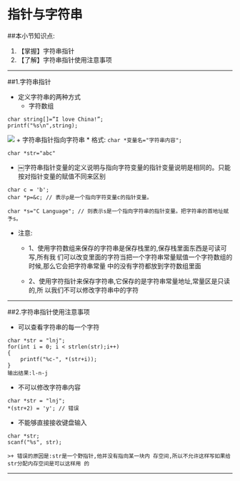 # 指针与字符串
##本小节知识点:
1. 【掌握】字符串指针
2. 【了解】字符串指针使用注意事项

---


##1.字符串指针
- 定义字符串的两种方式
    + 字符数组
```
char string[]=”I love China!”;
printf("%s\n",string);
```
![](http://7xj0kx.com1.z0.glb.clouddn.com/Snip20150519_2.png)
    + 字符串指针指向字符串
        * 格式: ```char *变量名="字符串内容";```
```
char *str="abc"
```

- ￼字符串指针变量的定义说明与指向字符变量的指针变量说明是相同的。只能按对指针变量的赋值不同来区别

```
char c = 'b';
char *p=&c; // 表示p是一个指向字符变量c的指针变量。

char *s="C Language"; // 则表示s是一个指向字符串的指针变量。把字符串的首地址赋予s。
```

- 注意:
    + 1、使用字符数组来保存的字符串是保存栈里的,保存栈里面东西是可读可写,所有我 们可以改变里面的字符当把一个字符串常量赋值一个字符数组的时候,那么它会把字符串常量 中的没有字符都放到字符数组里面

    + 2、使用字符指针来保存字符串,它保存的是字符串常量地址,常量区是只读的,所 以我们不可以修改字符串中的字符
---


##2.字符串指针使用注意事项
- 可以查看字符串的每一个字符
```
char *str = "lnj";
for(int i = 0; i < strlen(str);i++)
{
    printf("%c-", *(str+i));
}
输出结果:l-n-j
```
- 不可以修改字符串内容
```
char *str = "lnj";
*(str+2) = 'y'; // 错误
```
- 不能够直接接收键盘输入
```
char *str;
scanf("%s", str);
```
    >+ 错误的原因是:str是一个野指针,他并没有指向某一块内 存空间,所以不允许这样写如果给str分配内存空间是可以这样用 的
---

